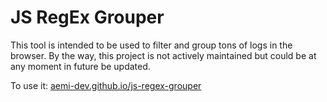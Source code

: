 # JS RegEx Grouper

This tool is intended to be used to filter and group tons of logs in the browser.
By the way, this project is not actively maintained but could be at any moment in future be updated.

To use it: [aemi-dev.github.io/js-regex-grouper](https://aemi-dev.github.io/js-regex-grouper)
